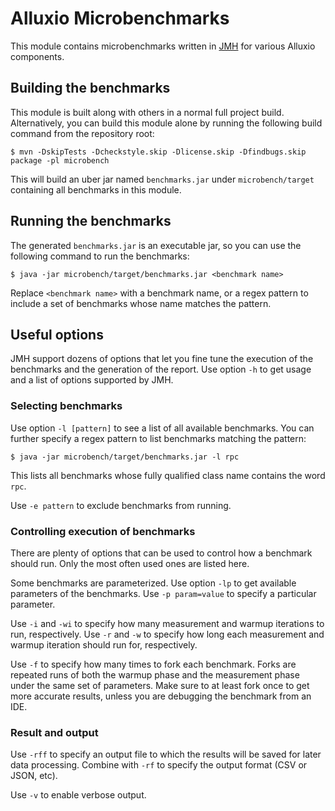 # Alluxio Microbenchmarks

This module contains microbenchmarks written in [JMH](https://github.com/openjdk/jmh) for various
Alluxio components.

## Building the benchmarks

This module is built along with others in a normal full project build. Alternatively, you can build
this module alone by running the following build command from the repository root:

```console
$ mvn -DskipTests -Dcheckstyle.skip -Dlicense.skip -Dfindbugs.skip package -pl microbench
```

This will build an uber jar named `benchmarks.jar` under `microbench/target` containing all
benchmarks in this module.

## Running the benchmarks

The generated `benchmarks.jar` is an executable jar, so you can use the following command to
run the benchmarks:

```console
$ java -jar microbench/target/benchmarks.jar <benchmark name>
```

Replace `<benchmark name>` with a benchmark name, or a regex pattern to include a set of benchmarks
whose name matches the pattern. 

## Useful options

JMH support dozens of options that let you fine tune the execution of the benchmarks and the
generation of the report. Use option `-h` to get usage and a list of options supported by JMH.

### Selecting benchmarks

Use option `-l [pattern]` to see a list of all available benchmarks. You can further specify a 
regex pattern
to list benchmarks matching the pattern:

```console
$ java -jar microbench/target/benchmarks.jar -l rpc
```

This lists all benchmarks whose fully qualified class name contains the word `rpc`.

Use `-e pattern` to exclude benchmarks from running.

### Controlling execution of benchmarks

There are plenty of options that can be used to control how a benchmark should run. Only the most 
often used ones are listed here.

Some benchmarks are parameterized. Use option `-lp` to get available parameters of the benchmarks.
Use `-p param=value` to specify a particular parameter.

Use `-i` and `-wi` to specify how many measurement and warmup iterations to run, respectively.
Use `-r` and `-w` to specify how long each measurement and warmup iteration should run for,
respectively.

Use `-f` to specify how many times to fork each benchmark. Forks are repeated runs of both the
warmup phase and the measurement phase under the same set of parameters.
Make sure to at least fork once to get more accurate results, unless you are debugging the 
benchmark from an IDE.

### Result and output

Use `-rff` to specify an output file to which the results will be saved for later data processing.
Combine with `-rf` to specify the output format (CSV or JSON, etc).

Use `-v` to enable verbose output.
